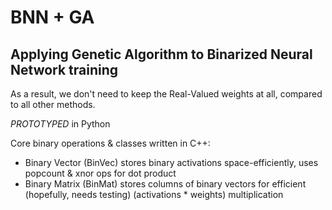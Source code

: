 # BNN + GA

## Applying Genetic Algorithm to Binarized Neural Network training
As a result, we don't need to keep the Real-Valued weights at all,
compared to all other methods.

*PROTOTYPED* in Python

Core binary operations & classes written in C++:
- Binary Vector (BinVec) stores binary activations space-efficiently, uses popcount & xnor ops for dot product
- Binary Matrix (BinMat) stores columns of binary vectors for efficient (hopefully, needs testing) (activations * weights) multiplication

